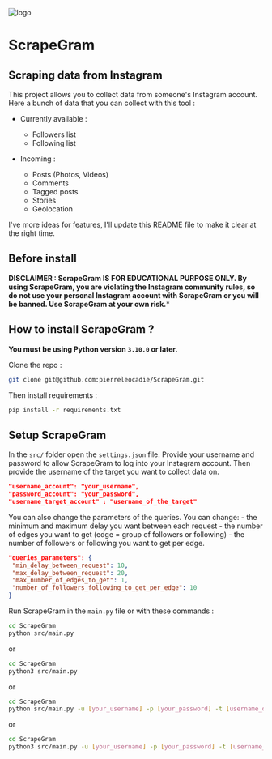 ![logo](https://cdn.discordapp.com/attachments/764495556801331211/1005884280796368906/Logo-white.png)
# ScrapeGram

##  Scraping data from Instagram

This project allows you to collect data from someone's Instagram account. Here a bunch of data that you can collect with this tool :

- Currently available :
    * Followers list 
    * Following list

- Incoming :
    * Posts (Photos, Videos)
    * Comments
    * Tagged posts
    * Stories
    * Geolocation

I've more ideas for features, I'll update this README file to make it clear at the right time.

## Before install

**DISCLAIMER : ScrapeGram IS FOR EDUCATIONAL PURPOSE ONLY. By using ScrapeGram, you are violating the Instagram community rules, so do not use your personal Instagram account with ScrapeGram or you will be banned. Use ScrapeGram at your own risk.***

## How to install ScrapeGram ?

**You must be using Python version ```3.10.0``` or later.**

Clone the repo :
```bash
git clone git@github.com:pierreleocadie/ScrapeGram.git
```
Then install requirements :
```bash
pip install -r requirements.txt
```

## Setup  ScrapeGram

In the ```src/``` folder open the ```settings.json``` file. Provide your username and password to allow ScrapeGram to log into your Instagram account. Then provide the username of the target you want to collect data on.

```json
"username_account": "your_username",
"password_account": "your_password",
"username_target_account" : "username_of_the_target"
```

You can also change the parameters of the queries. You can change: - the minimum and maximum delay you want between each request - the number of edges you want to get (edge = group of followers or following) - the number of followers or following you want to get per edge.

```json
"queries_parameters": {
 "min_delay_between_request": 10,
 "max_delay_between_request": 20,
 "max_number_of_edges_to_get": 1,
 "number_of_followers_following_to_get_per_edge": 10
}
```

Run ScrapeGram in the ```main.py``` file or with these commands :
```bash
cd ScrapeGram
python src/main.py
```
or 
```bash
cd ScrapeGram
python3 src/main.py
```
or
```bash
cd ScrapeGram
python src/main.py -u [your_username] -p [your_password] -t [username_of_the_target]
```
or
```bash
cd ScrapeGram
python3 src/main.py -u [your_username] -p [your_password] -t [username_of_the_target]
```
